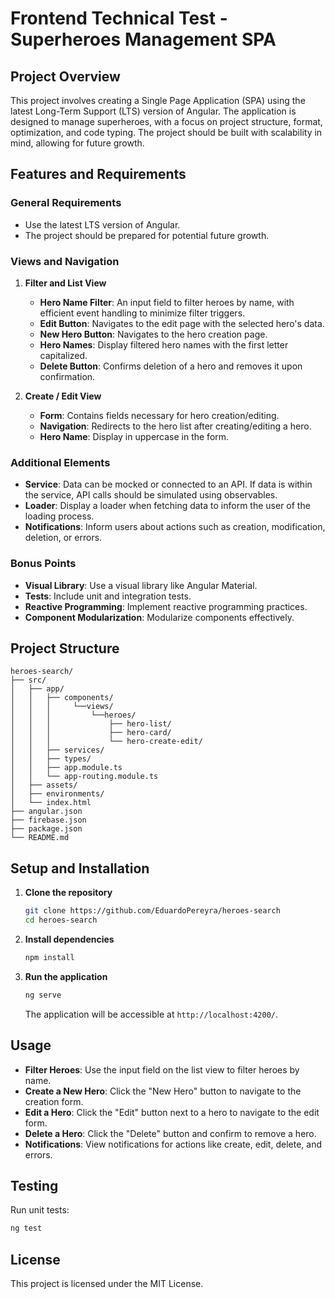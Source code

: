 # Frontend Technical Test - Superheroes Management SPA

## Project Overview

This project involves creating a Single Page Application (SPA) using the latest Long-Term Support (LTS) version of Angular. The application is designed to manage superheroes, with a focus on project structure, format, optimization, and code typing. The project should be built with scalability in mind, allowing for future growth.

## Features and Requirements

### General Requirements
- Use the latest LTS version of Angular.
- The project should be prepared for potential future growth.

### Views and Navigation
1. **Filter and List View**
   - **Hero Name Filter**: An input field to filter heroes by name, with efficient event handling to minimize filter triggers.
   - **Edit Button**: Navigates to the edit page with the selected hero's data.
   - **New Hero Button**: Navigates to the hero creation page.
   - **Hero Names**: Display filtered hero names with the first letter capitalized.
   - **Delete Button**: Confirms deletion of a hero and removes it upon confirmation.

2. **Create / Edit View**
   - **Form**: Contains fields necessary for hero creation/editing.
   - **Navigation**: Redirects to the hero list after creating/editing a hero.
   - **Hero Name**: Display in uppercase in the form.

### Additional Elements
- **Service**: Data can be mocked or connected to an API. If data is within the service, API calls should be simulated using observables.
- **Loader**: Display a loader when fetching data to inform the user of the loading process.
- **Notifications**: Inform users about actions such as creation, modification, deletion, or errors.

### Bonus Points
- **Visual Library**: Use a visual library like Angular Material.
- **Tests**: Include unit and integration tests.
- **Reactive Programming**: Implement reactive programming practices.
- **Component Modularization**: Modularize components effectively.

## Project Structure

```plaintext
heroes-search/
├── src/
│   ├── app/
│   │   ├── components/
│   │   │     └──views/
│   │   │         └──heroes/
│   │   │             ├── hero-list/
│   │   │             ├── hero-card/
│   │   │             └── hero-create-edit/
│   │   ├── services/
│   │   ├── types/
│   │   ├── app.module.ts
│   │   └── app-routing.module.ts
│   ├── assets/
│   ├── environments/
│   └── index.html
├── angular.json
├── firebase.json
├── package.json
└── README.md
```

## Setup and Installation

1. **Clone the repository**
   ```sh
   git clone https://github.com/EduardoPereyra/heroes-search
   cd heroes-search
   ```

2. **Install dependencies**
   ```sh
   npm install
   ```

3. **Run the application**
   ```sh
   ng serve
   ```
   The application will be accessible at `http://localhost:4200/`.

## Usage

- **Filter Heroes**: Use the input field on the list view to filter heroes by name.
- **Create a New Hero**: Click the "New Hero" button to navigate to the creation form.
- **Edit a Hero**: Click the "Edit" button next to a hero to navigate to the edit form.
- **Delete a Hero**: Click the "Delete" button and confirm to remove a hero.
- **Notifications**: View notifications for actions like create, edit, delete, and errors.

## Testing

Run unit tests:
```sh
ng test
```

## License

This project is licensed under the MIT License.
```

